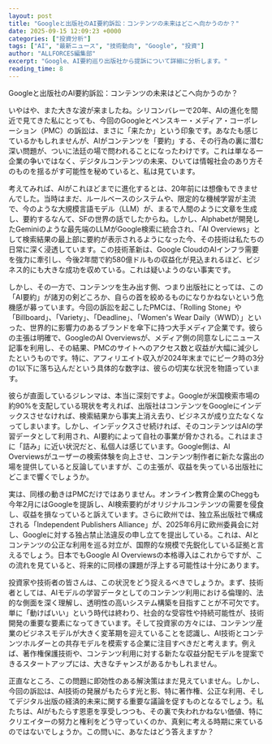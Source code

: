```yaml
---
layout: post
title: "Googleと出版社のAI要約訴訟：コンテンツの未来はどこへ向かうのか？"
date: 2025-09-15 12:09:23 +0000
categories: ["投資分析"]
tags: ["AI", "最新ニュース", "技術動向", "Google", "投資"]
author: "ALLFORCES編集部"
excerpt: "Google、AI要約巡り出版社から提訴について詳細に分析します。"
reading_time: 8
---
```


Googleと出版社のAI要約訴訟：コンテンツの未来はどこへ向かうのか？

いやはや、また大きな波が来ましたね。シリコンバレーで20年、AIの進化を間近で見てきた私にとっても、今回のGoogleとペンスキー・メディア・コーポレーション（PMC）の訴訟は、まさに「来たか」という印象です。あなたも感じているかもしれませんが、AIがコンテンツを「要約」する、その行為の裏に潜む深い問題が、ついに法廷の場で問われることになったわけです。これは単なる一企業の争いではなく、デジタルコンテンツの未来、ひいては情報社会のあり方そのものを揺るがす可能性を秘めていると、私は見ています。

考えてみれば、AIがこれほどまでに進化するとは、20年前には想像もできませんでした。当時はまだ、ルールベースのシステムや、限定的な機械学習が主流で、今のような大規模言語モデル（LLM）が、まるで人間のように文章を生成し、要約するなんて、SFの世界の話でしたからね。しかし、Alphabetが開発したGeminiのような最先端のLLMがGoogle検索に統合され、「AI Overviews」として検索結果の最上部に要約が表示されるようになった今、その技術は私たちの日常に深く浸透しています。この技術革新は、Google CloudのAIインフラ需要を強力に牽引し、今後2年間で約580億ドルもの収益化が見込まれるほど、ビジネス的にも大きな成功を収めている。これは疑いようのない事実です。

しかし、その一方で、コンテンツを生み出す側、つまり出版社にとっては、この「AI要約」が諸刃の剣どころか、自らの首を絞めるものになりかねないという危機感が募っています。今回の訴訟を起こしたPMCは、「Rolling Stone」や「Billboard」、「Variety」、「Deadline」、「Women's Wear Daily（WWD）」といった、世界的に影響力のあるブランドを傘下に持つ大手メディア企業です。彼らの主張は明確で、GoogleのAI Overviewsが、メディア側の同意なしにニュース記事を利用し、その結果、PMCのサイトへのアクセス数と収益が大幅に減少したというものです。特に、アフィリエイト収入が2024年末までにピーク時の3分の1以下に落ち込んだという具体的な数字は、彼らの切実な状況を物語っています。

彼らが直面しているジレンマは、本当に深刻ですよ。Googleが米国検索市場の約90%を支配している現状を考えれば、出版社はコンテンツをGoogleにインデックスさせなければ、検索結果から事実上消え去り、ビジネスが成り立たなくなってしまいます。しかし、インデックスさせ続ければ、そのコンテンツはAIの学習データとして利用され、AI要約によって自社の事業が脅かされる。これはまさに「詰み」に近い状況だと、私個人は感じています。Google側は、AI Overviewsがユーザーの検索体験を向上させ、コンテンツ制作者に新たな露出の場を提供していると反論していますが、この主張が、収益を失っている出版社にどこまで響くでしょうか。

実は、同様の動きはPMCだけではありません。オンライン教育企業のCheggも今年2月にはGoogleを提訴し、AI検索要約がオリジナルコンテンツの需要を侵食し、収益を損なっていると訴えています。さらに欧州では、独立系出版社で構成される「Independent Publishers Alliance」が、2025年6月に欧州委員会に対し、Googleに対する独占禁止法違反の申し立てを提出している。これは、AIとコンテンツの公正な利用を巡る対立が、国際的な規模で先鋭化している証拠と言えるでしょう。日本でもGoogle AI Overviewsの本格導入はこれからですが、この流れを見ていると、将来的に同様の課題が浮上する可能性は十分にあります。

投資家や技術者の皆さんは、この状況をどう捉えるべきでしょうか。まず、技術者としては、AIモデルの学習データとしてのコンテンツ利用における倫理的、法的な側面を深く理解し、透明性の高いシステム構築を目指すことが不可欠です。単に「動けばいい」という時代は終わり、社会的な受容性や持続可能性が、技術開発の重要な要素になってきています。そして投資家の方々には、コンテンツ産業のビジネスモデルが大きく変革期を迎えていることを認識し、AI技術とコンテンツホルダーとの共存モデルを模索する企業に注目すべきだと考えます。例えば、著作権保護技術や、コンテンツ利用に対する新たな収益分配モデルを提案できるスタートアップには、大きなチャンスがあるかもしれません。

正直なところ、この問題に即効性のある解決策はまだ見えていません。しかし、今回の訴訟は、AI技術の発展がもたらす光と影、特に著作権、公正な利用、そしてデジタル出版の経済的未来に関する重要な議論を促すものとなるでしょう。私たちは、AIがもたらす恩恵を享受しつつも、その裏で失われかねない価値、特にクリエイターの努力と権利をどう守っていくのか、真剣に考える時期に来ているのではないでしょうか。この問いに、あなたはどう答えますか？


